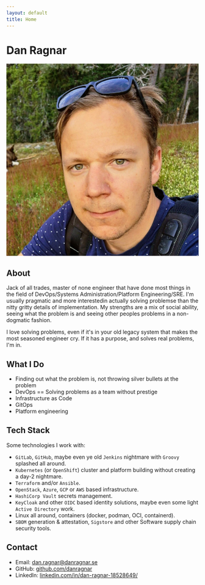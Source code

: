 ```yaml
---
layout: default
title: Home
---
```


# Dan Ragnar

![Profil](/assets/images/profil.jpeg)

## About

Jack of all trades, master of none engineer that have done most things in the field of DevOps/Systems Administration/Platform Engineering/SRE. I'm usually pragmatic and more interestedin actually solving problemse than the nitty gritty details of implementation. My strengths are a mix of social ability, seeing what the problem is and seeing other peoples problems in a non-dogmatic fashion.

I love solving problems, even if it's in your old legacy system that makes the most seasoned engineer cry. If it has a purpose, and solves real problems, I'm in.

## What I Do

- Finding out what the problem is, not throwing silver bullets at the problem
- DevOps == Solving problems as a team without prestige 
- Infrastructure as Code
- GitOps
- Platform engineering

## Tech Stack

Some technologies I work with:
- `GitLab`, `GitHub`, maybe even ye old `Jenkins` nightmare with `Groovy` splashed all around.
- `Kubernetes` (or `OpenShift`) cluster and platform building without creating a day-2 nightmare.
- `Terraform` and/or `Ansible`.
- `OpenStack`, `Azure`, `GCP` or `AWS` based infrastructure.
- `HashiCorp Vault` secrets management.
- `KeyCloak` and other `OIDC` based identity solutions, maybe even some light `Active Directory` work.
- Linux all around, containers (docker, podman, OCI, containerd). 
- `SBOM` generation & attestation, `Sigstore` and other Software supply chain security tools.

## Contact

- Email: [dan.ragnar@danragnar.se](mailto:dan.ragnar@danragnar.se)  
- GitHub: [github.com/danragnar](https://github.com/danragnar)  
- LinkedIn: [linkedin.com/in/dan-ragnar-18528649/](https://linkedin.com/in/dan-ragnar-18528649/)
